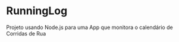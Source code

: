 RunningLog
==========

Projeto usando Node.js para uma App que monitora o calendário de Corridas de Rua
